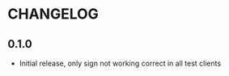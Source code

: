 CHANGELOG
=========

0.1.0
-----
* Initial release, only sign not working correct in all test clients